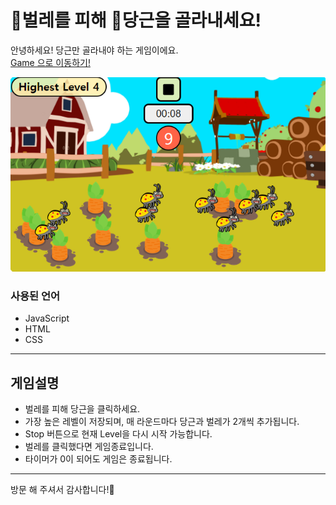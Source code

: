 # 💩벌레를 피해 🥕당근을 골라내세요!

안녕하세요! 당근만 골라내야 하는 게임이에요.  
[Game 으로 이동하기!](https://click-carrot.netlify.app)

![carrotGame](./img/md_mainImg.png)

### 사용된 언어

- JavaScript
- HTML
- CSS

---

## 게임설명

- 벌레를 피해 당근을 클릭하세요.
- 가장 높은 레벨이 저장되며, 매 라운드마다 당근과 벌레가 2개씩 추가됩니다.
- Stop 버튼으로 현재 Level을 다시 시작 가능합니다.
- 벌레를 클릭했다면 게임종료입니다.
- 타이머가 0이 되어도 게임은 종료됩니다.

---

방문 해 주셔서 감사합니다!🤗
